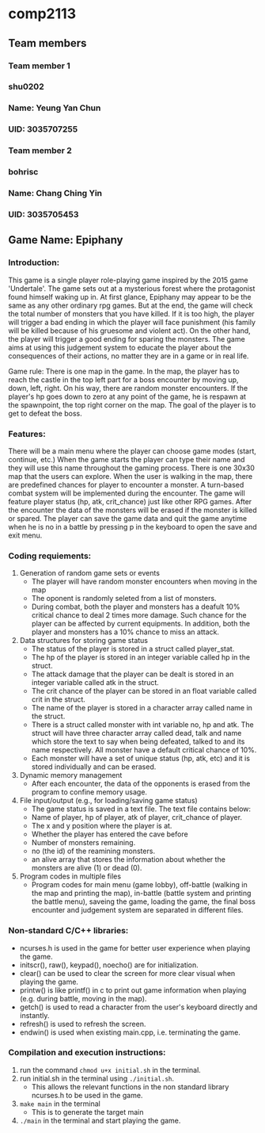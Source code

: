 # comp2113
## Team members
### Team member 1
### shu0202
### Name: Yeung Yan Chun
### UID: 3035707255
### Team member 2
### bohrisc
### Name: Chang Ching Yin
### UID: 3035705453
## Game Name: Epiphany
### Introduction:
This game is a single player role-playing game inspired by the 2015 game 'Undertale'. The game sets out at a mysterious forest where the protagonist found himself waking up in. At first glance, Epiphany may appear to be the same as any other ordinary rpg games. But at the end, the game will check the total number of monsters that you have killed. If it is too high, the player will trigger a bad ending in which the player will face punishment (his family will be killed because of his gruesome and violent act). On the other hand, the player will trigger a good ending for sparing the monsters. The game aims at using this judgement system to educate the player about the consequences of their actions, no matter they are in a game or in real life.

Game rule: There is one map in the game. In the map, the player has to reach the castle in the top left part for a boss encounter by moving up, down, left, right. On his way, there are random monster encounters. If the player's hp goes down to zero at any point of the game, he is respawn at the spawnpoint, the top right corner on the map. The goal of the player is to get to defeat the boss.

### Features:
There will be a main menu where the player can choose game modes (start, continue, etc.) When the game starts the player can type their name and they will use this name throughout the gaming process. There is one 30x30 map that the users can explore. When the user is walking in the map, there are predefined chances for player to encounter a monster. A turn-based combat system will be implemented during the encounter. The game will feature player status (hp, atk, crit_chance) just like other RPG games. After the encounter the data of the monsters will be erased if the monster is killed or spared. The player can save the game data and quit the game anytime when he is no in a battle by pressing p in the keyboard to open the save and exit menu.

### Coding requiements:
1. Generation of random game sets or events
   - The player will have random monster encounters when moving in the map
   - The oponent is randomly seleted from a list of monsters.
   - During combat, both the player and monsters has a deafult 10% critical chance to deal 2 times more damage. Such chance for the player can be affected by current equipments. In addition, both the player and monsters has a 10% chance to miss an attack.
2. Data structures for storing game status
   - The status of the player is stored in a struct called player_stat.
   - The hp of the player is stored in an integer variable called hp in the struct.
   - The attack damage that the player can be dealt is stored in an integer variable called atk in the struct.
   - The crit chance of the player can be stored in an float variable called crit in the struct.
   - The name of the player is stored in a character array called name in the struct.
   - There is a struct called monster with int variable no, hp and atk. The struct will have three character array called dead, talk and name which store the text to say when being defeated, talked to and its name respectively. All monster have a default critical chance of 10%.
   - Each monster will have a set of unique status (hp, atk, etc) and it is stored individually and can be erased.
3. Dynamic memory management
   - After each encounter, the data of the opponents is erased from the program to confine memory usage.
4. File input/output (e.g., for loading/saving game status)
   - The game status is saved in a text file. The text file contains below:
   - Name of player, hp of player, atk of player, crit_chance of player.
   - The x and y position where the player is at. 
   - Whether the player has entered the cave before
   - Number of monsters remaining.
   - no (the id) of the reamining monsters. 
   - an alive array that stores the information about whether the monsters are alive (1) or dead (0).
5. Program codes in multiple files
   - Program codes for main menu (game lobby), off-battle (walking in the map and printing the map), in-battle (battle system and printing the battle menu), saveing the game, loading the game, the final boss encounter and judgement system are separated in different files.

### Non-standard C/C++ libraries:
   - ncurses.h is used in the game for better user experience when playing the game.
   - initscr(), raw(), keypad(), noecho() are for initialization.
   - clear() can be used to clear the screen for more clear visual when playing the game.
   - printw() is like printf() in c to print out game information when playing (e.g. during battle, moving in the map).
   - getch() is used to read a character from the user's keyboard directly and instantly.
   - refresh() is used to refresh the screen.
   - endwin() is used when existing main.cpp, i.e. terminating the game.

### Compilation and execution instructions:
   1. run the command `chmod u+x initial.sh` in the terminal.
   2. run initial.sh in the terminal using `./initial.sh`.
      - This allows the relevant functions in the non standard library ncurses.h to be used in the game.
   3. `make main` in the terminal
      - This is to generate the target main
   4. `./main` in the terminal and start playing the game.
